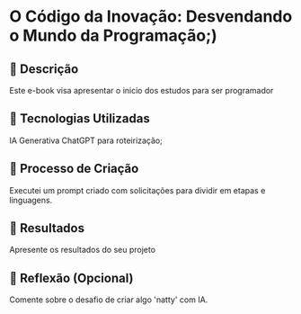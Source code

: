 # O Código da Inovação: Desvendando o Mundo da Programação;)

## 📒 Descrição
Este e-book visa apresentar o inicio dos estudos para ser programador

## 🤖 Tecnologias Utilizadas
IA Generativa ChatGPT para roteirização;

## 🧐 Processo de Criação
Executei um prompt criado com solicitações para dividir em etapas e linguagens. 

## 🚀 Resultados
Apresente os resultados do seu projeto

## 💭 Reflexão (Opcional)
Comente sobre o desafio de criar algo 'natty' com IA.
```
